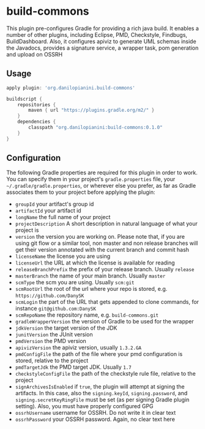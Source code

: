 # build-commons

This plugin pre-configures Gradle for providing a rich java build. It enables a number of other plugins, including Eclipse, PMD, Checkstyle, Findbugs, BuildDashboard. Also, it configures apiviz to generate UML schemas inside the Javadocs, provides a signature service, a wrapper task, pom generation and upload on OSSRH

## Usage

```groovy
apply plugin: 'org.danilopianini.build-commons'

buildscript {
    repositories {
        maven { url "https://plugins.gradle.org/m2/" }
    }
    dependencies {
        classpath "org.danilopianini:build-commons:0.1.0"
    }
}
```

## Configuration

The following Gradle properties are required for this plugin in order to work. You can specify them in your project's `gradle.properties` file, your `~/.gradle/gradle.properties`, or wherever else you prefer, as far as Gradle associates them to your project before applying the plugin:
* `groupId` your artifact's group id 
* `artifactId` your artifact id
* `longName` the full name of your project
* `projectDescription` A short description in natural language of what your project is
* `version` the version you are working on. Please note that, if you are using git flow or a similar tool, non master and non release branches will get their version annotated with the current branch and commit hash
* `licenseName` the license you are using
* `licenseUrl` the URL at which the license is available for reading
* `releaseBranchPrefix` the prefix of your release branch. Usually `release`
* `masterBranch` the name of your main branch. Usually `master`
* `scmType` the scm you are using. Usually `scm:git`
* `scmRootUrl` the root of the url where your repo is stored, e.g. `https://github.com/DanySK`
* `scmLogin` the part of the URL that gets appended to clone commands, for instance `git@github.com:DanySK`
* `scmRepoName` the repository name, e.g. `build-commons.git`
* `gradleWrapperVersion` the version of Gradle to be used for the wrapper
* `jdkVersion` the target version of the JDK
* `junitVersion` the JUnit version
* `pmdVersion` the PMD version
* `apivizVersion` the apiviz version, usually `1.3.2.GA`
* `pmdConfigFile` the path of the file where your pmd configuration is stored, relative to the project
* `pmdTargetJdk` the PMD target JDK. Usually `1.7`
* `checkstyleConfigFile` the path of the checkstyle rule file, relative to the project
* `signArchivesIsEnabled` if `true`, the plugin will attempt at signing the artifacts. In this case, also the `signing.keyId`, `signing.password`, and `signing.secretKeyRingFile` must be set (as per signing Gradle plugin setting). Also, you must have properly configured GPG
* `ossrhUsername` username for OSSRH. Do not write it in clear text
* `ossrhPassword` your OSSRH password. Again, no clear text here
